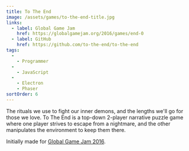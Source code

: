 ```yaml
---
title: To The End
image: /assets/games/to-the-end-title.jpg
links:
  - label: Global Game Jam
    href: https://globalgamejam.org/2016/games/end-0
  - label: GitHub
    href: https://github.com/to-the-end/to-the-end
tags:
  -
    - Programmer
  -
    - JavaScript
  -
    - Electron
    - Phaser
sortOrder: 6
---
```


The rituals we use to fight our inner demons, and the lengths we'll go for those
we love. To The End is a top-down 2-player narrative puzzle game where one
player strives to escape from a nightmare, and the other manipulates the
environment to keep them there.

Initially made for
[Global Game Jam 2016](https://globalgamejam.org/2016/games/end-0).
